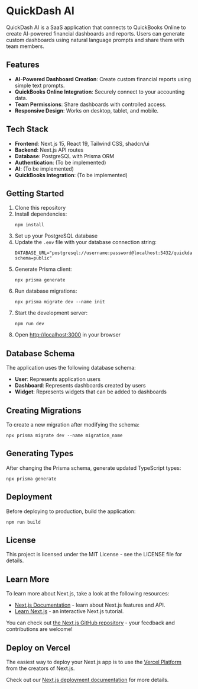 # QuickDash AI

QuickDash AI is a SaaS application that connects to QuickBooks Online to create AI-powered financial dashboards and reports. Users can generate custom dashboards using natural language prompts and share them with team members.

## Features

- **AI-Powered Dashboard Creation**: Create custom financial reports using simple text prompts.
- **QuickBooks Online Integration**: Securely connect to your accounting data.
- **Team Permissions**: Share dashboards with controlled access.
- **Responsive Design**: Works on desktop, tablet, and mobile.

## Tech Stack

- **Frontend**: Next.js 15, React 19, Tailwind CSS, shadcn/ui
- **Backend**: Next.js API routes
- **Database**: PostgreSQL with Prisma ORM
- **Authentication**: (To be implemented)
- **AI**: (To be implemented)
- **QuickBooks Integration**: (To be implemented)

## Getting Started

1. Clone this repository
2. Install dependencies:
   ```
   npm install
   ```
3. Set up your PostgreSQL database
4. Update the `.env` file with your database connection string:
   ```
   DATABASE_URL="postgresql://username:password@localhost:5432/quickdash?schema=public"
   ```
5. Generate Prisma client:
   ```
   npx prisma generate
   ```
6. Run database migrations:
   ```
   npx prisma migrate dev --name init
   ```
7. Start the development server:
   ```
   npm run dev
   ```
8. Open [http://localhost:3000](http://localhost:3000) in your browser

## Database Schema

The application uses the following database schema:

- **User**: Represents application users
- **Dashboard**: Represents dashboards created by users
- **Widget**: Represents widgets that can be added to dashboards

## Creating Migrations

To create a new migration after modifying the schema:

```
npx prisma migrate dev --name migration_name
```

## Generating Types

After changing the Prisma schema, generate updated TypeScript types:

```
npx prisma generate
```

## Deployment

Before deploying to production, build the application:

```
npm run build
```

## License

This project is licensed under the MIT License - see the LICENSE file for details.

## Learn More

To learn more about Next.js, take a look at the following resources:

- [Next.js Documentation](https://nextjs.org/docs) - learn about Next.js features and API.
- [Learn Next.js](https://nextjs.org/learn) - an interactive Next.js tutorial.

You can check out [the Next.js GitHub repository](https://github.com/vercel/next.js) - your feedback and contributions are welcome!

## Deploy on Vercel

The easiest way to deploy your Next.js app is to use the [Vercel Platform](https://vercel.com/new?utm_medium=default-template&filter=next.js&utm_source=create-next-app&utm_campaign=create-next-app-readme) from the creators of Next.js.

Check out our [Next.js deployment documentation](https://nextjs.org/docs/app/building-your-application/deploying) for more details.
